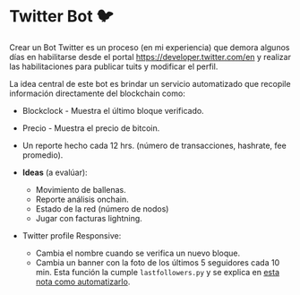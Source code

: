 # Twitter Bot 🐦

Crear un Bot Twitter es un proceso (en mi experiencia) que demora algunos días en habilitarse desde el portal https://developer.twitter.com/en y realizar las habilitaciones para publicar tuits y modificar el perfil.

La idea central de este bot es brindar un servicio automatizado que recopile información directamente del blockchain como:
  - Blockclock -  Muestra el último bloque verificado.
  - Precio - Muestra el precio de bitcoin.
  - Un reporte hecho cada 12 hrs. (número de transacciones, hashrate, fee promedio).
  - **Ideas** (a evalúar):
    - Movimiento de ballenas.
    - Reporte análisis onchain.
    - Estado de la red (número de nodos)
    - Jugar con facturas lightning.

- Twitter profile Responsive:
  - Cambia el nombre cuando se verifica un nuevo bloque.
  - Cambia un banner con la foto de los últimos 5 seguidores cada 10 min.
      Esta función la cumple `lastfollowers.py` y se explica en [esta nota como automatizarlo](https://github.com/CobraPython/BitcoinResearch/blob/main/Twitter-Bot/autobaner.md).
